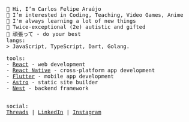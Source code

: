 <p float="left">
  <p float="left">
    <samp>
      👋 Hi, I’m Carlos Felipe Araújo<br>
      👀 I’m interested in Coding, Teaching, Video Games, Anime<br>
      🌱 I'm always learning a lot of new things<br>
      🧠 Twice-exceptional (2e) autistic and gifted<br>
      💬 頑張って - do your best
      <br>
      langs:<br>
          > JavaScript, TypeScript, Dart, Golang.
      <br>
      <br>
      tools:<br>
          - <a href="https://reactjs.org">React</a> - web development<br>
          - <a href="https://reactnative.dev/">React Native</a> - cross-platform app development<br>
          - <a href="https://flutter.dev">Flutter</a> - mobile app development <br>
          - <a href="https://astro.build/">Astro</a> - static site builder<br>
          - <a href="https://nestjs.com/">Nest</a> - backend framework<br>
     <br>
     <br>
      social:<br>
         <a href="https://www.threads.net/@carlosxfelipe">Threads</a> | 
         <a href="https://www.linkedin.com/in/carlosxfelipe/">LinkedIn</a> | 
         <a href="https://www.instagram.com/carlosxfelipe/">Instagram</a>
      </samp>
  </p>
</p>

